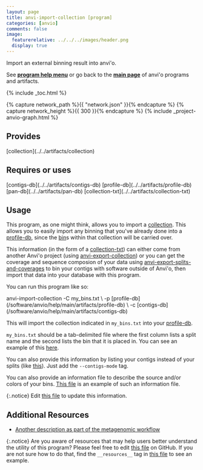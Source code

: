 ```yaml
---
layout: page
title: anvi-import-collection [program]
categories: [anvio]
comments: false
image:
  featurerelative: ../../../images/header.png
  display: true
---
```


Import an external binning result into anvi&#39;o.

See **[program help menu](../../../vignette#anvi-import-collection)** or go back to the **[main page](../../)** of anvi'o programs and artifacts.


{% include _toc.html %}
<div id="svg" class="subnetwork"></div>
{% capture network_path %}{{ "network.json" }}{% endcapture %}
{% capture network_height %}{{ 300 }}{% endcapture %}
{% include _project-anvio-graph.html %}


## Provides

<p style="text-align: left" markdown="1"><span class="artifact-p">[collection](../../artifacts/collection)</span></p>

## Requires or uses

<p style="text-align: left" markdown="1"><span class="artifact-r">[contigs-db](../../artifacts/contigs-db)</span> <span class="artifact-r">[profile-db](../../artifacts/profile-db)</span> <span class="artifact-r">[pan-db](../../artifacts/pan-db)</span> <span class="artifact-r">[collection-txt](../../artifacts/collection-txt)</span></p>

## Usage


This program, as one might think, allows you to import a <span class="artifact-n">[collection](/software/anvio/help/main/artifacts/collection)</span>. This allows you to easily import any binning that you've already done into a <span class="artifact-n">[profile-db](/software/anvio/help/main/artifacts/profile-db)</span>, since the <span class="artifact-n">[bin](/software/anvio/help/main/artifacts/bin)</span>s within that collection will be carried over. 

This information (in the form of a <span class="artifact-n">[collection-txt](/software/anvio/help/main/artifacts/collection-txt)</span>) can either come from another Anvi'o project (using <span class="artifact-n">[anvi-export-collection](/software/anvio/help/main/programs/anvi-export-collection)</span>) or you can get the coverage and sequence composion of your data using <span class="artifact-n">[anvi-export-splits-and-coverages](/software/anvio/help/main/programs/anvi-export-splits-and-coverages)</span> to bin your contigs with software outside of Anvi'o, then import that data into your database with this program. 

You can run this program like so: 

<div class="codeblock" markdown="1">
anvi&#45;import&#45;collection &#45;C my_bins.txt \
                        &#45;p <span class="artifact&#45;n">[profile&#45;db](/software/anvio/help/main/artifacts/profile&#45;db)</span> \
                        &#45;c <span class="artifact&#45;n">[contigs&#45;db](/software/anvio/help/main/artifacts/contigs&#45;db)</span> 
</div>

This will import the collection indicated in `my_bins.txt` into your <span class="artifact-n">[profile-db](/software/anvio/help/main/artifacts/profile-db)</span>. 

`my_bins.txt` should be a tab-delimited file where the first column lists a split name and the second lists the bin that it is placed in. You can see an example of this [here](https://github.com/merenlab/anvio/blob/master/anvio/tests/sandbox/example_files_for_external_binning_results/external_binning_of_splits.txt). 

You can also provide this information by listing your contigs instead of your splits (like [this](https://github.com/merenlab/anvio/blob/master/anvio/tests/sandbox/example_files_for_external_binning_results/external_binning_of_contigs.txt)). Just add the `--contigs-mode` tag. 

You can also provide an information file to describe the source and/or colors of your bins. [This file](https://github.com/merenlab/anvio/blob/master/anvio/tests/sandbox/example_files_for_external_binning_results/example_bins_info_file.txt) is an example of such an information file. 




{:.notice}
Edit [this file](https://github.com/merenlab/anvio/tree/master/anvio/docs/programs/anvi-import-collection.md) to update this information.


## Additional Resources


* [Another description as part of the metagenomic workflow](http://merenlab.org/2016/06/22/anvio-tutorial-v2/#anvi-import-collection)


{:.notice}
Are you aware of resources that may help users better understand the utility of this program? Please feel free to edit [this file](https://github.com/merenlab/anvio/tree/master/bin/anvi-import-collection) on GitHub. If you are not sure how to do that, find the `__resources__` tag in [this file](https://github.com/merenlab/anvio/blob/master/bin/anvi-interactive) to see an example.
